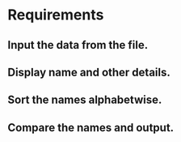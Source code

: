# Requirements

## Input the data from the file.
## Display name and other details.
## Sort the names alphabetwise.
## Compare the names and output.
